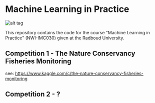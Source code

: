 # Machine Learning in Practice

![alt tag](https://imgs.xkcd.com/comics/network.png)

This repository contains the code for the course "Machine Learning in Practice" (NWI-IMC030) given at the Radboud University. 

## Competition 1 - The Nature Conservancy Fisheries Monitoring

see: https://www.kaggle.com/c/the-nature-conservancy-fisheries-monitoring


## Competition 2 - ?
